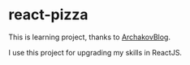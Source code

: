 # react-pizza

This is learning project, thanks to [ArchakovBlog](https://www.youtube.com/c/ArchakovBlog).

I use this project for upgrading my skills in ReactJS.
